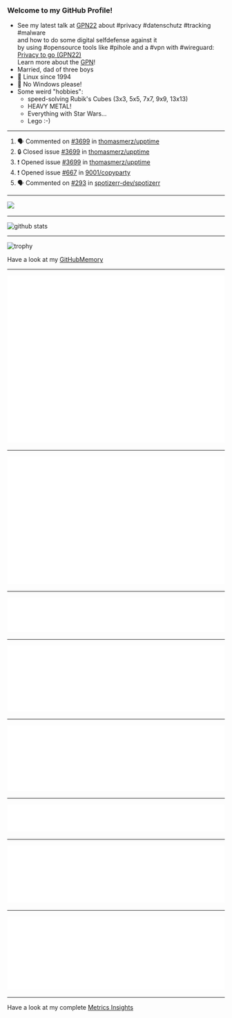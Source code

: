 ### Welcome to my GitHub Profile!
  
- See my latest talk at [GPN22](https://media.ccc.de/c/gpn22?sort=date) about #privacy #datenschutz #tracking #malware  
  and how to do some digital selfdefense against it  
  by using #opensource tools like #pihole and a #vpn with #wireguard:  
  [Privacy to go (GPN22)](https://github.com/thomasmerz/talks/tree/main/2024_05_30_GPN22_Privacy_to_go)  
  Learn more about the [GPN](https://entropia.de/GPN)!
- Married, dad of three boys
- 🐧 Linux since 1994
- 🚫 No Windows please!
- Some weird "hobbies":
  - speed-solving Rubik's Cubes (3x3, 5x5, 7x7, 9x9, 13x13)
  - HEAVY METAL!
  - Everything with Star Wars…
  - Lego :-)
  
---

<!--START_SECTION:activity-->
1. 🗣 Commented on [#3699](https://github.com/thomasmerz/upptime/issues/3699#issuecomment-3215316252) in [thomasmerz/upptime](https://github.com/thomasmerz/upptime)
2. 🔒 Closed issue [#3699](https://github.com/thomasmerz/upptime/issues/3699) in [thomasmerz/upptime](https://github.com/thomasmerz/upptime)
3. ❗ Opened issue [#3699](https://github.com/thomasmerz/upptime/issues/3699) in [thomasmerz/upptime](https://github.com/thomasmerz/upptime)
4. ❗ Opened issue [#667](https://github.com/9001/copyparty/issues/667) in [9001/copyparty](https://github.com/9001/copyparty)
5. 🗣 Commented on [#293](https://github.com/spotizerr-dev/spotizerr/issues/293#issuecomment-3213679756) in [spotizerr-dev/spotizerr](https://github.com/spotizerr-dev/spotizerr)
<!--END_SECTION:activity-->

---

![](https://komarev.com/ghpvc/?username=thomasmerz)

---
  
![github stats](https://github-readme-stats.vercel.app/api?username=thomasmerz&show_icons=true)  
  
---
  
![trophy](https://github-profile-trophy.vercel.app/?username=thomasmerz&column=3&margin-w=10&margin-h=10)  
  
Have a look at my [GitHubMemory](https://githubmemory.com/@thomasmerz)
  
---
  
![Metrics Base](/metrics.base.svg)
  
---
  
![My coding habits](/metrics.plugin.habits.charts.svg)
  
---
  
![My coding facts](/metrics.plugin.habits.facts.svg)
  
---
  
![Followup Opened by me](/metrics.plugin.followup.user.svg)
  
---
  
![Followup Opened on user's repositories](/metrics.plugin.followup.svg)
  
---
  
![My Achievmens](/metrics.plugin.achievements.svg)
  
---
  
![My Languages Details](/metrics.plugin.languages.details.svg)
  
---
  
![My Languages Indepth](/metrics.plugin.languages.indepth.svg)
  
---
  
Have a look at my complete [Metrics Insights](https://metrics.lecoq.io/about/thomasmerz)


